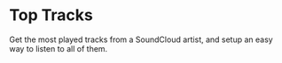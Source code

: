 Top Tracks
==========

Get the most played tracks from a SoundCloud artist, and setup an easy way to listen to all of them.
